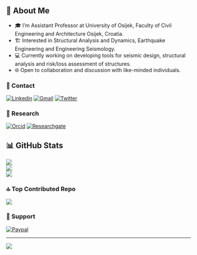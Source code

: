 ## 👋 About Me

- 🎓 I’m Assistant Professor at University of Osijek, Faculty of Civil Engineering and Architecture Osijek, Croatia.   
- 🏗️ Interested in Structural Analysis and Dynamics, Earthquake Engineering and Engineering Seismology.   
- 💻 Currently working on developing tools for seismic design, structural analysis and risk/loss assessment of structures.   
- 🌐 Open to collaboration and discussion with like-minded individuals.   

### 💬 Contact
[![Linkedin](https://img.shields.io/badge/-LinkedIn-blue?style=flat&logo=Linkedin&logoColor=white)](https://www.linkedin.com/in/mgrubisic/)
[![Gmail](https://img.shields.io/badge/-Email-c14438?style=flat&logo=Gmail&logoColor=white)](mailto:marin.grubisic@gfos.hr)
[![Twitter](https://img.shields.io/badge/Twitter-%231DA1F2.svg?logo=Twitter&logoColor=white)](https://twitter.com/mgrubisic)

### 📜 Research
[![Orcid](https://img.shields.io/badge/-Orcid-white?style=flat&labelColor=white&logo=orcid&logoColor=green)](https://orcid.org/0000-0001-8674-0082)
[![Researchgate](https://img.shields.io/badge/-ResearchGate-green?style=flat&labelColor=green&logo=researchgate&logoColor=white)](https://www.researchgate.net/profile/Marin-Grubisic)

<!-- ## 🌐 Socials:
[![LinkedIn](https://img.shields.io/badge/LinkedIn-%230077B5.svg?logo=linkedin&logoColor=white)](https://linkedin.com/in/mgrubisic)
[![Twitter](https://img.shields.io/badge/Twitter-%231DA1F2.svg?logo=Twitter&logoColor=white)](https://twitter.com/mgrubisic)
[![YouTube](https://img.shields.io/badge/YouTube-%23FF0000.svg?logo=YouTube&logoColor=white)](https://youtube.com/@MarinGrubisic)

## 💻 Tech Stack:
![Python](https://img.shields.io/badge/python-3670A0?style=for-the-badge&logo=python&logoColor=ffdd54) 	![Julia](https://img.shields.io/badge/-Julia-9558B2?style=for-the-badge&logo=julia&logoColor=white) ![LaTeX](https://img.shields.io/badge/latex-%23008080.svg?style=for-the-badge&logo=latex&logoColor=white) ![C++](https://img.shields.io/badge/c++-%2300599C.svg?style=for-the-badge&logo=c%2B%2B&logoColor=white) ![Octave](https://img.shields.io/badge/OCTAVE-darkblue?style=for-the-badge&logo=octave&logoColor=fcd683) ![R](https://img.shields.io/badge/r-%23276DC3.svg?style=for-the-badge&logo=r&logoColor=white) ![Markdown](https://img.shields.io/badge/markdown-%23000000.svg?style=for-the-badge&logo=markdown&logoColor=white) ![AWS](https://img.shields.io/badge/AWS-%23FF9900.svg?style=for-the-badge&logo=amazon-aws&logoColor=white) ![Azure](https://img.shields.io/badge/azure-%230072C6.svg?style=for-the-badge&logo=azure-devops&logoColor=white) ![MySQL](https://img.shields.io/badge/mysql-%2300f.svg?style=for-the-badge&logo=mysql&logoColor=white) ![Postgres](https://img.shields.io/badge/postgres-%23316192.svg?style=for-the-badge&logo=postgresql&logoColor=white) ![Adobe Illustrator](https://img.shields.io/badge/adobeillustrator-%23FF9A00.svg?style=for-the-badge&logo=adobeillustrator&logoColor=white) ![Adobe InDesign](https://img.shields.io/badge/Adobe%20InDesign-49021F?style=for-the-badge&logo=adobeindesign&logoColor=white) ![Adobe Photoshop](https://img.shields.io/badge/adobephotoshop-%2331A8FF.svg?style=for-the-badge&logo=adobephotoshop&logoColor=white) ![Gimp Gnu Image Manipulation Program](https://img.shields.io/badge/Gimp-657D8B?style=for-the-badge&logo=gimp&logoColor=FFFFFF) ![Blender](https://img.shields.io/badge/blender-%23F5792A.svg?style=for-the-badge&logo=blender&logoColor=white) ![Inkscape](https://img.shields.io/badge/Inkscape-e0e0e0?style=for-the-badge&logo=inkscape&logoColor=080A13) ![Adobe Premiere Pro](https://img.shields.io/badge/Adobe%20Premiere%20Pro-9999FF.svg?style=for-the-badge&logo=Adobe%20Premiere%20Pro&logoColor=white) ![Adobe Audition](https://img.shields.io/badge/Adobe%20Audition-9999FF.svg?style=for-the-badge&logo=Adobe%20Audition&logoColor=white) ![NumPy](https://img.shields.io/badge/numpy-%23013243.svg?style=for-the-badge&logo=numpy&logoColor=white) ![Pandas](https://img.shields.io/badge/pandas-%23150458.svg?style=for-the-badge&logo=pandas&logoColor=white) ![Keras](https://img.shields.io/badge/Keras-%23D00000.svg?style=for-the-badge&logo=Keras&logoColor=white) ![Plotly](https://img.shields.io/badge/Plotly-%233F4F75.svg?style=for-the-badge&logo=plotly&logoColor=white) ![PyTorch](https://img.shields.io/badge/PyTorch-%23EE4C2C.svg?style=for-the-badge&logo=PyTorch&logoColor=white) ![scikit-learn](https://img.shields.io/badge/scikit--learn-%23F7931E.svg?style=for-the-badge&logo=scikit-learn&logoColor=white) ![SciPy](https://img.shields.io/badge/SciPy-%230C55A5.svg?style=for-the-badge&logo=scipy&logoColor=%white) ![TensorFlow](https://img.shields.io/badge/TensorFlow-%23FF6F00.svg?style=for-the-badge&logo=TensorFlow&logoColor=white) ![LINUX](https://img.shields.io/badge/Linux-FCC624?style=for-the-badge&logo=linux&logoColor=black) ![Arduino](https://img.shields.io/badge/-Arduino-00979D?style=for-the-badge&logo=Arduino&logoColor=white) ![CMake](https://img.shields.io/badge/CMake-%23008FBA.svg?style=for-the-badge&logo=cmake&logoColor=white) ![Raspberry Pi](https://img.shields.io/badge/-RaspberryPi-C51A4A?style=for-the-badge&logo=Raspberry-Pi) ![Notion](https://img.shields.io/badge/Notion-%23000000.svg?style=for-the-badge&logo=notion&logoColor=white) ![Docker](https://img.shields.io/badge/docker-%230db7ed.svg?style=for-the-badge&logo=docker&logoColor=white) -->

## 📊 GitHub Stats
<!-- ![](https://github-readme-stats.vercel.app/api?username=mgrubisic&theme=dark&hide_border=false&include_all_commits=true&count_private=true)<br/> -->
![](https://github-readme-stats.vercel.app/api?username=mgrubisic&theme=dark&hide_border=false&include_all_commits=true&count_private=true&show_icons=true)<br/>
![](https://github-readme-streak-stats.herokuapp.com/?user=mgrubisic&theme=dark&hide_border=false)<br/>
![](https://github-readme-stats.vercel.app/api/top-langs/?username=mgrubisic&theme=dark&hide_border=false&include_all_commits=true&count_private=true&layout=compact)

<!-- ## 🏆 GitHub Trophies
![](https://github-profile-trophy.vercel.app/?username=mgrubisic&theme=radical&no-frame=false&no-bg=true&margin-w=4) -->

### 🔝 Top Contributed Repo
![](https://github-contributor-stats.vercel.app/api?username=mgrubisic&limit=5&theme=dark&combine_all_yearly_contributions=true)

### 🎁 Support
<a href="http://paypal.me/grubisicmarin" target="_blank"><img src="https://www.paypalobjects.com/webstatic/mktg/logo/pp_cc_mark_74x46.jpg" alt="Paypal" style="height: auto !important;width: auto !important;" ></a>

---
![](https://komarev.com/ghpvc/?username=mgrubisic&style=flat)
<!-- [![](https://visitcount.itsvg.in/api?id=mgrubisic&icon=0&color=0)](https://visitcount.itsvg.in) -->

<!-- Proudly created with GPRM ( https://gprm.itsvg.in ) -->

<!--
**mgrubisic/mgrubisic** is a ✨ _special_ ✨ repository because its `README.md` (this file) appears on your GitHub profile.

Here are some ideas to get you started:

- 🔭 I’m currently working on ...
- 🌱 I’m currently learning ...
- 👯 I’m looking to collaborate on ...
- 🤔 I’m looking for help with ...
- 💬 Ask me about ...
- 📫 How to reach me: ...
- 😄 Pronouns: ...
- ⚡ Fun fact: ...
-->
